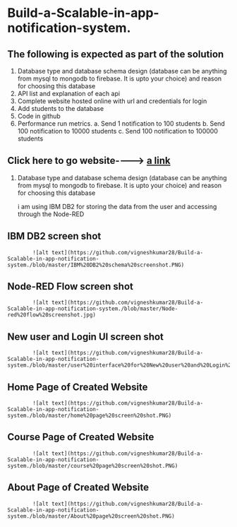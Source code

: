 # Build-a-Scalable-in-app-notification-system.

## The following is expected as part of the solution
1. Database type and database schema design (database can be anything from mysql to
mongodb to firebase. It is upto your choice) and reason for choosing this database
2. API list and explanation of each api
3. Complete website hosted online with url and credentials for login
4. Add students to the database
5. Code in github
6. Performance run metrics.
      a. Send 1 notification to 100 students
      b. Send 100 notification to 10000 students
      c. Send 100 notification to 100000 students


## Click here to go website---->  [a link](http://vignesh.2bz.in/sample_notification/)


1. Database type and database schema design (database can be anything from mysql to
mongodb to firebase. It is upto your choice) and reason for choosing this database

      i am using IBM DB2 for storing the data from the user and accessing through the Node-RED
      
 ## IBM DB2 screen shot
            ![alt text](https://github.com/vigneshkumar28/Build-a-Scalable-in-app-notification-system./blob/master/IBM%20DB2%20schema%20screenshot.PNG)
            
 ## Node-RED Flow screen shot           
            ![alt text](https://github.com/vigneshkumar28/Build-a-Scalable-in-app-notification-system./blob/master/Node-red%20flow%20screenshot.jpg)
            
 ## New user and Login UI screen shot         
            ![alt text](https://github.com/vigneshkumar28/Build-a-Scalable-in-app-notification-system./blob/master/user%20interface%20for%20New%20user%20and%20Login%20screen%20shot.jpg)
            
 ## Home Page of Created Website
            ![alt text](https://github.com/vigneshkumar28/Build-a-Scalable-in-app-notification-system./blob/master/home%20page%20screen%20shot.PNG)

## Course Page of Created Website
            ![alt text](https://github.com/vigneshkumar28/Build-a-Scalable-in-app-notification-system./blob/master/course%20page%20screen%20shot.PNG)

## About Page of Created Website
            ![alt text](https://github.com/vigneshkumar28/Build-a-Scalable-in-app-notification-system./blob/master/About%20page%20screen%20shot.PNG)



